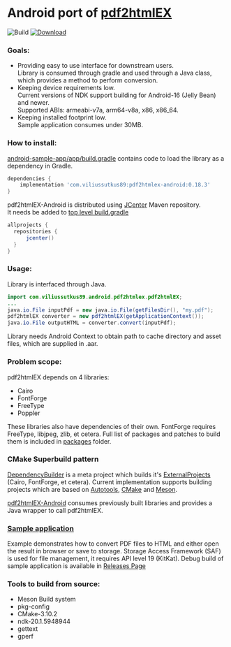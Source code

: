 # Android port of [pdf2htmlEX](https://github.com/pdf2htmlEX/pdf2htmlEX)

![Build](https://github.com/ViliusSutkus89/pdf2htmlEX-Android/workflows/Build/badge.svg)
[![Download](https://api.bintray.com/packages/viliussutkus89/maven-repo/pdf2htmlex-android/images/download.svg)](https://bintray.com/viliussutkus89/maven-repo/pdf2htmlex-android/_latestVersion)

### Goals:
* Providing easy to use interface for downstream users.  
Library is consumed through gradle and used through a Java class, which provides a method to perform conversion.
* Keeping device requirements low.  
Current versions of NDK support building for Android-16 (Jelly Bean) and newer.  
Supported ABIs: armeabi-v7a, arm64-v8a, x86, x86_64.
* Keeping installed footprint low.  
Sample application consumes under 30MB.

### How to install:
[android-sample-app/app/build.gradle](android-sample-app/app/build.gradle) contains code to load the library as a dependency in Gradle.
```gradle
dependencies {
    implementation 'com.viliussutkus89:pdf2htmlex-android:0.18.3'
}
```

pdf2htmlEX-Android is distributed using [JCenter](https://jcenter.bintray.com) Maven repository.  
It needs be added to [top level build.gradle](android-sample-app/build.gradle)
```gradle
allprojects {
  repositories {
      jcenter()
  }
}
```

### Usage:
Library is interfaced through Java.
```Java
import com.viliussutkus89.android.pdf2htmlex.pdf2htmlEX;
...
java.io.File inputPdf = new java.io.File(getFilesDir(), "my.pdf");
pdf2htmlEX converter = new pdf2htmlEX(getApplicationContext());
java.io.File outputHTML = converter.convert(inputPdf);
```

Library needs Android Context to obtain path to cache directory and asset files, which are supplied in .aar.

### Problem scope:
pdf2htmlEX depends on 4 libraries:
* Cairo
* FontForge
* FreeType
* Poppler

These libraries also have dependencies of their own. FontForge requires FreeType, libjpeg, zlib, et cetera.
Full list of packages and patches to build them is included in [packages](/dependency-builder/src/main/cpp/packages/) folder.

### CMake Superbuild pattern
[DependencyBuilder](/dependency-builder/src/main/cpp/CMakeLists.txt) is a meta project which builds it's
[ExternalProjects](https://cmake.org/cmake/help/latest/module/ExternalProject.html) (Cairo, FontForge, et cetera).
Current implementation supports building projects which are based on [Autotools](/dependency-builder/src/main/cpp/EPAutotools.cmake), [CMake](/dependency-builder/src/main/cpp/EPCMake.cmake) and [Meson](/dependency-builder/src/main/cpp/EPMeson.cmake).

[pdf2htmlEX-Android](pdf2htmlEX/src/main/cpp/CMakeLists.txt) consumes previously built libraries and provides a Java wrapper to call pdf2htmlEX.

### [Sample application](/android-sample-app)
Example demonstrates how to convert PDF files to HTML and either open the result in browser or save to storage.
Storage Access Framework (SAF) is used for file management, it requires API level 19 (KitKat).
Debug build of sample application is available in [Releases Page](https://github.com/ViliusSutkus89/pdf2htmlEX-Android/releases)

### Tools to build from source:
* Meson Build system
* pkg-config
* CMake-3.10.2
* ndk-20.1.5948944
* gettext
* gperf

